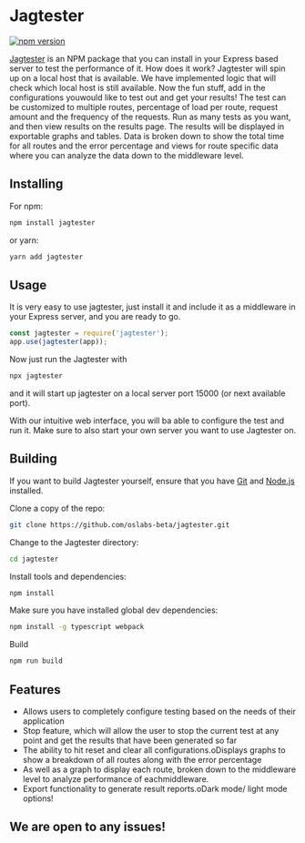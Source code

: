 # Jagtester

[![npm version](https://badge.fury.io/js/jagtester.svg)](https://badge.fury.io/js/jagtester)

[Jagtester](https://jagtester.com/) is an NPM package that you can install in your Express based server to test the performance of it. How does it work? Jagtester will spin up on a local host that is available. We have implemented logic that will check which local host is still available. Now the fun stuff, add in the configurations youwould like to test out and get your results! The test can be customized to multiple routes, percentage of load per route, request amount and the frequency of the requests. Run as many tests as you want, and then view results on the results page. The results will be displayed in exportable graphs and tables. Data is broken down to show the total time for all routes and the error percentage and views for route specific data where you can analyze the data down to the middleware level.

## Installing

For npm:

```bash
npm install jagtester
```

or yarn:

```bash
yarn add jagtester
```

## Usage

It is very easy to use jagtester, just install it and include it as a middleware in your Express server, and you are ready to go.

```JavaScript
const jagtester = require('jagtester');
app.use(jagtester(app));
```

Now just run the Jagtester with

```bash
npx jagtester
```

and it will start up jagtester on a local server port 15000 (or next available port).

With our intuitive web interface, you will ba able to configure the test and run it. Make sure to also start your own server you want to use Jagtester on.

## Building

If you want to build Jagtester yourself, ensure that you have [Git](https://git-scm.com/downloads) and [Node.js](https://nodejs.org/) installed.

Clone a copy of the repo:

```bash
git clone https://github.com/oslabs-beta/jagtester.git
```

Change to the Jagtester directory:

```bash
cd jagtester
```

Install tools and dependencies:

```bash
npm install
```

Make sure you have installed global dev dependencies:

```bash
npm install -g typescript webpack
```

Build

```bash
npm run build
```

## Features

-   Allows users to completely configure testing based on the needs of their application
-   Stop feature, which will allow the user to stop the current test at any point and get the results that have been generated so far
-   The ability to hit reset and clear all configurations.oDisplays graphs to show a breakdown of all routes along with the error percentage
-   As well as a graph to display each route, broken down to the middleware level to analyze performance of eachmiddleware.
-   Export functionality to generate result reports.oDark mode/ light mode options!

## We are open to any issues!
